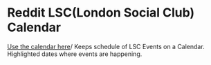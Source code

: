 # Reddit LSC(London Social Club) Calendar

[Use the calendar here](https://reddit-lsc-calendar.herokuapp.com/)/
Keeps schedule of LSC Events on a Calendar. Highlighted dates where events are happening. 
